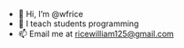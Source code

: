 - 👋 Hi, I’m @wfrice
- 👀 I teach students programming
- 📫 Email me at ricewilliam125@gmail.com

<!---
wfrice/wfrice is a ✨ special ✨ repository because its `README.md` (this file) appears on your GitHub profile.
You can click the Preview link to take a look at your changes.
--->
